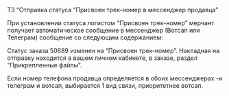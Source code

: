 ТЗ   “Отправка статуса “Присвоен трек-номер в мессенджер продавца”

При установлении статуса логистом “Присвоен трек-номер” мерчант получает автоматическое сообщение в мессенджер (Вотсап или Телеграм) сообщение со следующим содержанием:

Статус заказа 50689 изменен на “Присвоен трек-номер”. Накладная на отправку находится в вашем личном кабинете, в заказе, раздел “Прикрепленные файлы”.

Если номер телефона продавца определяется в обоих мессенджерах -и телеграм и вотсап, выбирается 1 вид связи, приоритетнее вотсап.
